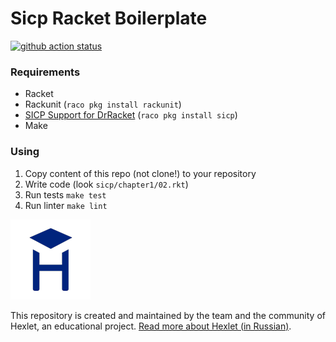 # Sicp Racket Boilerplate

[![github action status](https://github.com/hexlet-components/sicp-racket/workflows/Racket%20CI/badge.svg)](https://github.com/hexlet-components/sicp-racket/actions)

### Requirements

* Racket
* Rackunit (`raco pkg install rackunit`)
* [SICP Support for DrRacket](https://docs.racket-lang.org/sicp-manual/index.html) (`raco pkg install sicp`)
* Make

### Using

1. Copy content of this repo (not clone!) to your repository
2. Write code (look `sicp/chapter1/02.rkt`)
3. Run tests `make test`
4. Run linter `make lint`

[![Hexlet Ltd. logo](https://raw.githubusercontent.com/Hexlet/hexletguides.github.io/master/images/hexlet_logo128.png)](https://ru.hexlet.io/pages/about?utm_source=github&utm_medium=link&utm_campaign=sicp-racket)

This repository is created and maintained by the team and the community of Hexlet, an educational project. [Read more about Hexlet (in Russian)](https://ru.hexlet.io/pages/about?utm_source=github&utm_medium=link&utm_campaign=sicp-racket).
